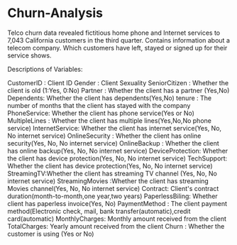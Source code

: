 # Churn-Analysis
Telco churn data revealed fictitious home phone and Internet services to 7,043 California customers in the third quarter. Contains information about a telecom company. Which customers have left, stayed or signed up for their service shows.

Descriptions of Variables:

CustomerID : Client ID
Gender : Client Sexuality
SeniorCitizen : Whether the client is old (1:Yes, 0:No)
Partner : Whether the client has a partner (Yes,No)
Dependents: Whether the client has dependents(Yes,No)
tenure : The number of months that the client has stayed with the company
PhoneService: Whether the client has phone service(Yes or No)
MultipleLines : Whether the client has multiple lines(Yes,No,No phone service)
InternetService: Whether the client has internet service(Yes, No, No internet service)
OnlineSecurity : Whether the client has online security(Yes, No, No internet service)
OnlineBackup : Whether the client has online backup(Yes, No, No internet service)
DeviceProtection: Whether the client has device protection(Yes, No, No internet service)
TechSupport: Whether the client has device protection(Yes, No, No internet service)
StreamingTV:Whether the client has streaming TV channel (Yes, No, No internet service)
StreamingMovies :Whether the client has streaming Movies channel(Yes, No, No internet service)
Contract: Client's contract duration(month-to-month,one year,two years)
PaperlessBiling: Whether client has paperless invoice(Yes, No)
PaymentMethod : The client payment method(Electronic check, mail, bank transfer(automatic),credit card(automatic)
MonthlyCharges: Monthly amount received from the client
TotalCharges: Yearly amount received from the client
Churn : Whether the customer is using (Yes or No)
